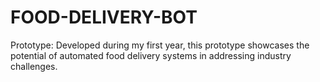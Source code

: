 # FOOD-DELIVERY-BOT
 Prototype: Developed during my first year, this prototype showcases the potential of automated food delivery systems in addressing industry challenges.
